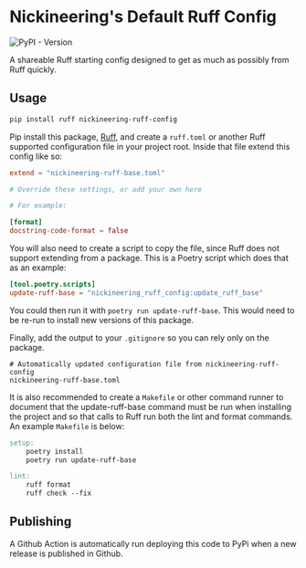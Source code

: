 # Nickineering's Default Ruff Config

![PyPI - Version](https://img.shields.io/pypi/v/nickineering-ruff-config)

A shareable Ruff starting config designed to get as much as possibly from Ruff
quickly.

## Usage

```bash
pip install ruff nickineering-ruff-config
```

Pip install this package, [Ruff](https://docs.astral.sh/ruff/), and create a
`ruff.toml` or another Ruff supported configuration file in your project root.
Inside that file extend this config like so:

```toml
extend = "nickineering-ruff-base.toml"

# Override these settings, or add your own here

# For example:

[format]
docstring-code-format = false
```

You will also need to create a script to copy the file, since Ruff does not
support extending from a package. This is a Poetry script which does that as an
example:

```toml
[tool.poetry.scripts]
update-ruff-base = "nickineering_ruff_config:update_ruff_base"
```

You could then run it with `poetry run update-ruff-base`. This would need to be
re-run to install new versions of this package.

Finally, add the output to your `.gitignore` so you can rely only on the
package.

```gitignore
# Automatically updated configuration file from nickineering-ruff-config
nickineering-ruff-base.toml
```

It is also recommended to create a `Makefile` or other command runner to
document that the update-ruff-base command must be run when installing the
project and so that calls to Ruff run both the lint and format commands. An
example `Makefile` is below:

```makefile
setup:
    poetry install
    poetry run update-ruff-base

lint:
    ruff format
    ruff check --fix
```

## Publishing

A Github Action is automatically run deploying this code to PyPi when a new
release is published in Github.
